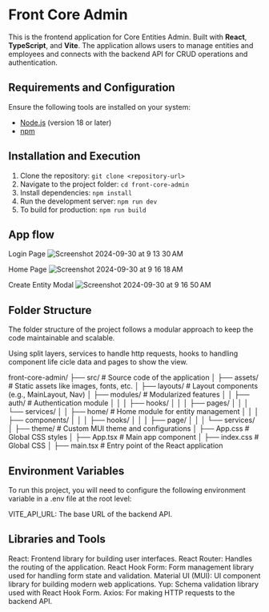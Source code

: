 # Front Core Admin

This is the frontend application for Core Entities Admin.
Built with **React**, **TypeScript**, and **Vite**. The application allows users to manage entities and employees and connects with the backend API for CRUD operations and authentication.

## Requirements and Configuration

Ensure the following tools are installed on your system:
- [Node.js](https://nodejs.org/) (version 18 or later)
- [npm](https://www.npmjs.com/)

## Installation and Execution

1. Clone the repository: `git clone <repository-url>`
2. Navigate to the project folder: `cd front-core-admin`
3. Install dependencies: `npm install`
4. Run the development server: `npm run dev`
5. To build for production: `npm run build`


## App flow

Login Page
![Screenshot 2024-09-30 at 9 13 30 AM](https://github.com/user-attachments/assets/eaa7df8f-9e26-442e-a85d-441c9f94d72e)

Home Page
![Screenshot 2024-09-30 at 9 16 18 AM](https://github.com/user-attachments/assets/f5961d4a-7b7b-4899-a1a4-67998e927152)

Create Entity Modal
![Screenshot 2024-09-30 at 9 16 50 AM](https://github.com/user-attachments/assets/62346f8b-358d-4c2b-9288-26eb7e05615e)

## Folder Structure

The folder structure of the project follows a modular approach to keep the code maintainable and scalable.

Using split layers, services to handle http requests, hooks to handling component life cicle data and pages to show the view.

front-core-admin/
├── src/                 # Source code of the application
│   ├── assets/          # Static assets like images, fonts, etc.
│   ├── layouts/         # Layout components (e.g., MainLayout, Nav)
│   ├── modules/         # Modularized features
│   │   ├── auth/        # Authentication module
│   │   │   ├── hooks/
│   │   │   ├── pages/
│   │   │   └── services/
│   │   ├── home/        # Home module for entity management
│   │   │   ├── components/
│   │   │   ├── hooks/
│   │   │   ├── page/
│   │   │   └── services/
│   ├── theme/           # Custom MUI theme and configurations
│   ├── App.css          # Global CSS styles
│   ├── App.tsx          # Main app component
│   ├── index.css        # Global CSS
│   ├── main.tsx         # Entry point of the React application

## Environment Variables

To run this project, you will need to configure the following environment variable in a .env file at the root level:

VITE_API_URL: The base URL of the backend API.

## Libraries and Tools


React: Frontend library for building user interfaces.
React Router: Handles the routing of the application.
React Hook Form: Form management library used for handling form state and validation.
Material UI (MUI): UI component library for building modern web applications.
Yup: Schema validation library used with React Hook Form.
Axios: For making HTTP requests to the backend API.
